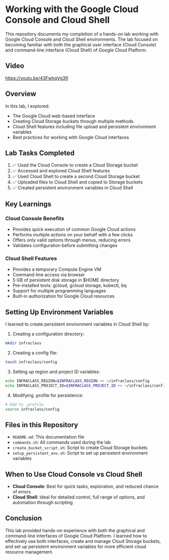 # Working with the Google Cloud Console and Cloud Shell

This repository documents my completion of a hands-on lab working with Google Cloud Console and Cloud Shell environments. The lab focused on becoming familiar with both the graphical user interface (Cloud Console) and command-line interface (Cloud Shell) of Google Cloud Platform.

## Video

https://youtu.be/43FwhqVg3fI


## Overview

In this lab, I explored:
- The Google Cloud web-based interface
- Creating Cloud Storage buckets through multiple methods
- Cloud Shell features including file upload and persistent environment variables
- Best practices for working with Google Cloud interfaces

## Lab Tasks Completed

1. ✅ Used the Cloud Console to create a Cloud Storage bucket
2. ✅ Accessed and explored Cloud Shell features
3. ✅ Used Cloud Shell to create a second Cloud Storage bucket
4. ✅ Uploaded files to Cloud Shell and copied to Storage buckets
5. ✅ Created persistent environment variables in Cloud Shell

## Key Learnings

### Cloud Console Benefits
- Provides quick execution of common Google Cloud actions
- Performs multiple actions on your behalf with a few clicks
- Offers only valid options through menus, reducing errors
- Validates configuration before submitting changes

### Cloud Shell Features
- Provides a temporary Compute Engine VM
- Command-line access via browser
- 5 GB of persistent disk storage in $HOME directory
- Pre-installed tools: gcloud, gcloud storage, kubectl, bq
- Support for multiple programming languages
- Built-in authorization for Google Cloud resources

## Setting Up Environment Variables

I learned to create persistent environment variables in Cloud Shell by:

1. Creating a configuration directory:
```bash
mkdir infraclass
```

2. Creating a config file:
```bash
touch infraclass/config
```

3. Setting up region and project ID variables:
```bash
echo INFRACLASS_REGION=$INFRACLASS_REGION >> ~/infraclass/config
echo INFRACLASS_PROJECT_ID=$INFRACLASS_PROJECT_ID >> ~/infraclass/config
```

4. Modifying .profile for persistence:
```bash
# Add to .profile
source infraclass/config
```

## Files in this Repository

- `README.md`: This documentation file
- `commands.sh`: All commands used during the lab
- `create_bucket_script.sh`: Script to create Cloud Storage buckets
- `setup_persistent_env.sh`: Script to set up persistent environment variables

## When to Use Cloud Console vs Cloud Shell

- **Cloud Console**: Best for quick tasks, exploration, and reduced chance of errors
- **Cloud Shell**: Ideal for detailed control, full range of options, and automation through scripting

## Conclusion

This lab provided hands-on experience with both the graphical and command-line interfaces of Google Cloud Platform. I learned how to effectively use both interfaces, create and manage Cloud Storage buckets, and set up persistent environment variables for more efficient cloud resource management.
